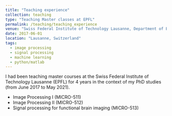 ```yaml
---
title: "Teaching experience"
collection: teaching
type: "Teaching Master classes at EPFL"
permalink: /teaching/teaching_experience
venue: "Swiss Federal Institute of Technology Lausanne, Department of Electrical Engineering"
date: 2017-06-01
location: "Lausanne, Switzerland"
tags:
  - image processing
  - signal processing
  - machine learning
  - python/matlab
---
```



I had been teaching master courses at the Swiss Federal Institute of Technology Lausanne (EPFL) for 4 years in the context of my PhD studies (from June 2017 to May 2021).

- Image Processing I (MICRO-511)
- Image Processing II (MICRO-512)
- Signal processing for functional brain imaging (MICRO-513)